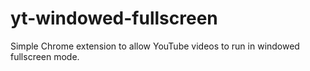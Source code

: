 # yt-windowed-fullscreen

Simple Chrome extension to allow YouTube videos to run in windowed fullscreen mode.
